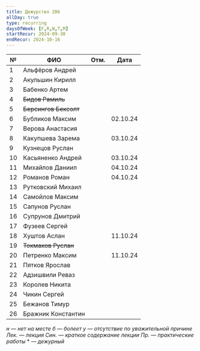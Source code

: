 ```yaml
---
title: Дежурство 206
allDay: true
type: recurring
daysOfWeek: [F,R,W,T,M]
startRecur: 2024-09-30
endRecur: 2024-10-16
---
```


| №   | ФИО                   | Отм. |   Дата   |
| --- | --------------------- | :--: | :------: |
| 1   | Альфёров Андрей       |      |          |
| 2   | Акульшин Кирилл       |      |          |
| 3   | Бабенко Артем         |      |          |
| 4   | ~~Бидов Рамиль~~      |      |          |
| 5   | ~~Берсингов Бексолт~~ |      |          |
| 6   | Бубликов Максим       |      | 02.10.24 |
| 7   | Верова Анастасия      |      |          |
| 8   | Какупшева Зарема      |      | 03.10.24 |
| 9   | Кузнецов Руслан       |      |          |
| 10  | Касьяненко Андрей     |      | 03.10.24 |
| 11  | Михайлов Даниил       |      | 04.10.24 |
| 12  | Романов Роман         |      | 04.10.24 |
| 13  | Рутковский Михаил     |      |          |
| 14  | Самойлов Максим       |      |          |
| 15  | Сапунов Руслан        |      |          |
| 16  | Супрунов Дмитрий      |      |          |
| 17  | Фузеев Сергей         |      |          |
| 18  | Хуштов Аслан          |      | 11.10.24 |
| 19  | ~~Токмаков Руслан~~   |      |          |
| 20  | Петренко Максим       |      | 11.10.24 |
| 21  | Пятков Ярослав        |      |          |
| 22  | Адзишвили Реваз       |      |          |
| 23  | Королев Никита        |      |          |
| 24  | Чикин Сергей          |      |          |
| 25  | Бежанов Тимур         |      |          |
| 26  | Бражник Константин    |      |          |

*н — нет на месте
б — болеет
у — отсутствие по уважительной причине
Лек. — лекция
Син. — краткое содержание лекции
Пр. — практические работы*
\* — *дежурный*